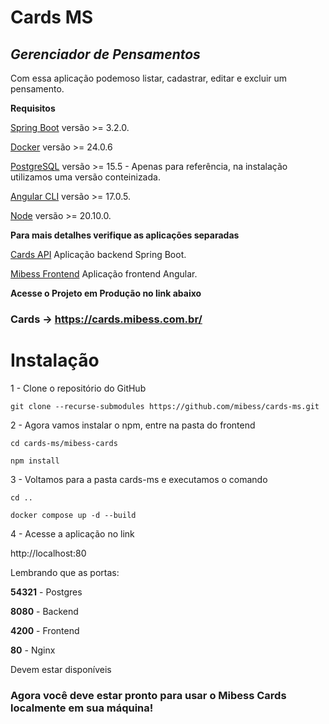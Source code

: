 # Cards MS

## _Gerenciador de Pensamentos_

Com essa aplicação podemoso listar, cadastrar, editar e excluir um pensamento.

**Requisitos**

[Spring Boot](https://start.spring.io/) versão >= 3.2.0.

[Docker](https://www.docker.com/get-started/) versão >= 24.0.6

[PostgreSQL](https://www.postgresql.org/download/) versão >= 15.5 - Apenas para referência, na instalação utilizamos uma versão conteinizada.

[Angular CLI](https://angular.dev/) versão >= 17.0.5.

[Node](https://nodejs.org/en) versão >= 20.10.0.

**Para mais detalhes verifique as aplicações separadas**

[Cards API](https://github.com/mibess/card-api) Aplicação backend Spring Boot.

[Mibess Frontend](https://github.com/mibess/mibess-cards) Aplicação frontend Angular.

**Acesse o Projeto em Produção no link abaixo**

### Cards -> https://cards.mibess.com.br/

# Instalação

1 - Clone o repositório do GitHub

```
git clone --recurse-submodules https://github.com/mibess/cards-ms.git
```

2 - Agora vamos instalar o npm, entre na pasta do frontend

```
cd cards-ms/mibess-cards
```

```
npm install
```

3 - Voltamos para a pasta cards-ms e executamos o comando

```
cd ..
```

```
docker compose up -d --build
```

4 - Acesse a aplicação no link

http://localhost:80

Lembrando que as portas:

**54321** - Postgres

**8080** - Backend

**4200** - Frontend

**80** - Nginx

Devem estar disponíveis

### Agora você deve estar pronto para usar o Mibess Cards localmente em sua máquina!
